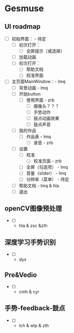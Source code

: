 # Gesmuse
##  UI roadmap
* [ ] 初始界面： - 待定
    * [ ] 初次打开：
        * [ ] 全屏提示（或选择）
    * [ ] 加载动画
    * [ ] 初次打开：
        * [ ] 帮助文档
        * [ ] 校准界面

* [ ] 主页面MainWindow：- lmq
    * [ ] 背景动画 - lmq
    * [ ] 开始button
        * [ ] 使用界面 - zrb
            * [ ] 摄像头？？？
            * [ ] 手势动作
            * [ ] 鼓点动画效果
            * [ ] 鼓点声音
    * [ ] 我的作品
        * [ ] 作品表 - lmq
            * [ ] 录音 - zrb
    * [ ] 设置
        * [ ] 校准
            * [ ] 校准页面 - zrb
        * [ ] 全屏（勾选项） - lmq
        * [ ] 音量（slider） - lmq
        * [ ] 分辨率（菜单） - 待定
    * [ ] 帮助文档 - lmq & hla
    * [ ] 退出
## openCV图像预处理
* [ ] - hla & zsc &zth
## 深度学习手势识别
* [ ] - dyx
## Pre&Vedio
* [ ] - cmh & cyr
## 手势-feedback-鼓点
* [ ] - lch & wlp & zth
